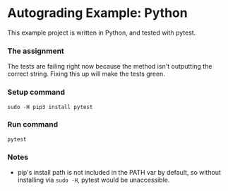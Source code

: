 # Autograding Example: Python
This example project is written in Python, and tested with pytest.

### The assignment
The tests are failing right now because the method isn't outputting the correct string. Fixing this up will make the tests green.

### Setup command
`sudo -H pip3 install pytest`
 
### Run command
`pytest`

### Notes
- pip's install path is not included in the PATH var by default, so without installing via `sudo -H`, pytest would be unaccessible.
